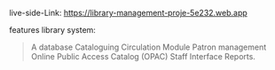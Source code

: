 live-side-Link: https://library-management-proje-5e232.web.app


features library system:

>A database
> Cataloguing
>Circulation Module
>Patron management
>Online Public Access Catalog (OPAC)
>Staff Interface
>Reports.